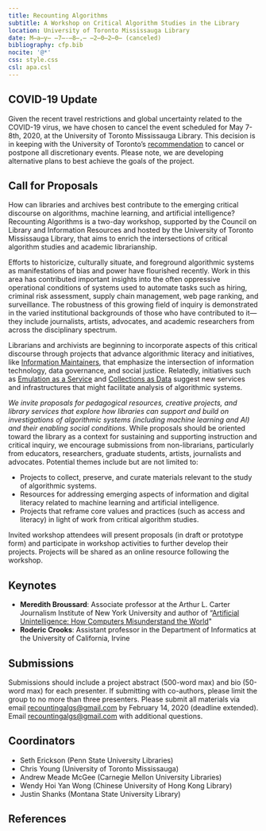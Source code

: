 ```yaml
---
title: Recounting Algorithms
subtitle: A Workshop on Critical Algorithm Studies in the Library 
location: University of Toronto Mississauga Library
date: M̶a̶y̶ ̶7̶-̶8̶,̶ ̶2̶0̶2̶0̶ (canceled)
bibliography: cfp.bib
nocite: '@*'
css: style.css
csl: apa.csl
---
```


## COVID-19 Update

Given the recent travel restrictions and global uncertainty related to the COVID-19 virus, we have chosen to cancel the event scheduled for May 7-8th, 2020, at the University of Toronto Mississauga Library. This decision is in keeping with the University of Toronto’s [recommendation](https://www.utoronto.ca/message-from-the-university-regarding-the-coronavirus) to cancel or postpone all discretionary events.  Please note, we are developing alternative plans to best achieve the goals of the project.

## Call for Proposals

How can libraries and archives best contribute to the emerging critical discourse on algorithms, machine learning, and artificial intelligence? Recounting Algorithms is a two-day workshop, supported by the Council on Library and Information Resources and hosted by the  University of Toronto Mississauga Library, that aims to enrich the intersections of critical algorithm studies and academic librarianship. 

Efforts to historicize, culturally situate, and foreground algorithmic systems as manifestations of bias and power have flourished recently. Work in this area has contributed important insights into the often oppressive operational conditions of systems used to automate tasks such as hiring, criminal risk assessment, supply chain management, web page ranking, and surveillance. The robustness of this growing field of inquiry is demonstrated in the varied institutional backgrounds of those who have contributed to it—they include journalists, artists, advocates, and academic researchers from across the disciplinary spectrum. 

Librarians and archivists are beginning to incorporate aspects of this critical discourse through projects that advance algorithmic literacy and initiatives, like [Information Maintainers](http://themaintainers.org/info-mc-work), that emphasize the intersection of information technology, data governance, and social justice. Relatedly, initiatives such as [Emulation as a Service](https://www.softwarepreservationnetwork.org/eaasi/) and [Collections as Data](https://collectionsasdata.github.io/) suggest new services and infrastructures that might facilitate analysis of algorithmic systems.

*We invite proposals for pedagogical resources, creative projects, and library services that explore how libraries can support and build on investigations of algorithmic systems (including machine learning and AI) and their enabling social conditions*.  While proposals should be oriented toward the library as a context for sustaining and supporting instruction and critical inquiry, we encourage submissions from non-librarians, particularly from educators, researchers, graduate students,  artists, journalists and advocates. Potential themes include but are not limited to:


- Projects to collect, preserve, and curate materials relevant to the study of algorithmic systems.
- Resources for addressing emerging aspects of information and digital  literacy related to machine learning and artificial intelligence. 
- Projects that reframe core values and practices (such as access and literacy) in light of work from critical algorithm studies. 

Invited workshop attendees will present proposals (in draft or prototype form) and participate in workshop activities to further develop their projects. Projects will be shared as an online resource following the workshop. 

## Keynotes

- __Meredith Broussard__: Associate professor at the Arthur L. Carter Journalism Institute of New York University and author of “[Artificial Unintelligence: How Computers Misunderstand the World](https://mitpress.mit.edu/books/artificial-unintelligence)" 
- __Roderic Crooks__: Assistant professor in the Department of Informatics at the University of California, Irvine

## Submissions

Submissions should include a project abstract (500-word max) and bio (50-word max) for each presenter. If submitting with co-authors, please limit the group to no more than three presenters. Please submit all materials via email <recountingalgs@gmail.com> by February 14, 2020 (deadline extended). Email <recountingalgs@gmail.com> with additional questions. 


## Coordinators

- Seth Erickson (Penn State University Libraries)
- Chris Young (University of Toronto Mississauga)
- Andrew Meade McGee (Carnegie Mellon University Libraries)
- Wendy Hoi Yan Wong (Chinese University of Hong Kong Library)
- Justin Shanks (Montana State University Library)

## References

